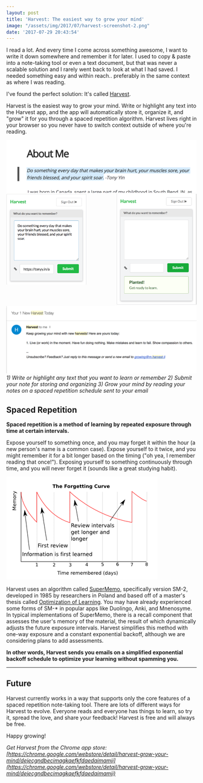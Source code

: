 ```yaml
---
layout: post
title: 'Harvest: The easiest way to grow your mind'
image: "/assets/img/2017/07/harvest-screenshot-2.png"
date: '2017-07-29 20:43:54'
---
```


I read a lot. And every time I come across something awesome, I want to write it down somewhere and remember it for later. I used to copy & paste into a note-taking tool or even a text document, but that was never a scalable solution and I rarely went back to look at what I had saved. I needed something easy and within reach.. preferably in the same context as where I was reading.

I've found the perfect solution: It's called [Harvest](https://chrome.google.com/webstore/detail/harvest-grow-your-mind/dejecgndbecimagkaefkfdaedaimamji).

Harvest is the easiest way to grow your mind. Write or highlight any text into the Harvest app, and the app will automatically store it, organize it, and "grow" it for you through a spaced repetition algorithm. Harvest lives right in your browser so you never have to switch context outside of where you're reading.

<div style="width:100%;display:inline-block">

<img src="/assets/img/2017/08/harvest-screen0.png">

</div>

<div style="width:42%;float:left">

<img src="/assets/img/2017/09/screenshot2-1.png">

</div>

<div style="width:42%;float:right">

<img src="/assets/img/2017/09/screenshot2-2.png">

</div>

<div style="width:100%;display:inline-block">

<img src="/assets/img/2017/07/harvest-screen3.png">

</div>

<span style="font-style:italic">
1) Write or highlight any text that you want to learn or remember
2) Submit your note for storing and organizing
3) Grow your mind by reading your notes on a spaced repetition schedule sent to your email
</span>

<br />

## Spaced Repetition

**Spaced repetition is a method of learning by repeated exposure through time at certain intervals.**

Expose yourself to something once, and you may forget it within the hour (a new person's name is a common case). Expose yourself to it twice, and you might remember it for a bit longer based on the timing ("oh yea, I remember reading that once!"). Exposing yourself to something continuously through time, and you will never forget it (sounds like a great studying habit).

![](/assets/img/2017/07/forgetting-curve.png)

Harvest uses an algorithm called [SuperMemo](https://en.wikipedia.org/wiki/SuperMemo), specifically version SM-2, developed in 1985 by researchers in Poland and based off of a master's thesis called [Optimization of Learning](https://www.supermemo.com/english/ol.htm). You may have already experienced some forms of SM-* in popular apps like Duolingo, Anki, and Mnenosyme. In typical implementations of SuperMemo, there is a recall component that assesses the user's memory of the material, the result of which dynamically adjusts the future exposure intervals. Harvest simplifies this method with one-way exposure and a constant exponential backoff, although we are considering plans to add assessments.

**In other words, Harvest sends you emails on a simplified exponential backoff schedule to optimize your learning without spamming you.**

---

## Future

Harvest currently works in a way that supports only the core features of a spaced repetition note-taking tool. There are lots of different ways for Harvest to evolve. Everyone reads and everyone has things to learn, so try it, spread the love, and share your feedback! Harvest is free and will always be free.

Happy growing!

*Get Harvest from the Chrome app store: [https://chrome.google.com/webstore/detail/harvest-grow-your-mind/dejecgndbecimagkaefkfdaedaimamji](https://chrome.google.com/webstore/detail/harvest-grow-your-mind/dejecgndbecimagkaefkfdaedaimamji)*